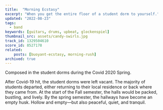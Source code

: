 ```yaml
---
title:  "Morning Ecstasy"
excerpt: "When you get the entire floor of a student dorm to yourself."
updated: "2022-08-23"
tags:
  - band
keywords: [guitars, drums, upbeat, glockenspiel]
thumbnail_src: assets/candy-swirls.jpg
track_id: 1329504610
score_id: 8527178
related:
    posts: [buoyant-ecstasy, morning-rush]
archived: true
---
```


Composed in the student dorms during the Covid 2020 Spring.

After Covid-19 hit, the student dorms were left vacant. The majority of students departed, either returning to their local residence or back where they came from. At the start of the Fall semester, the halls would be packed, bustling, and lively. By the spring semester, the hallways have become an empty husk. Hollow and empty—but also peaceful, quiet, and tranquil.
